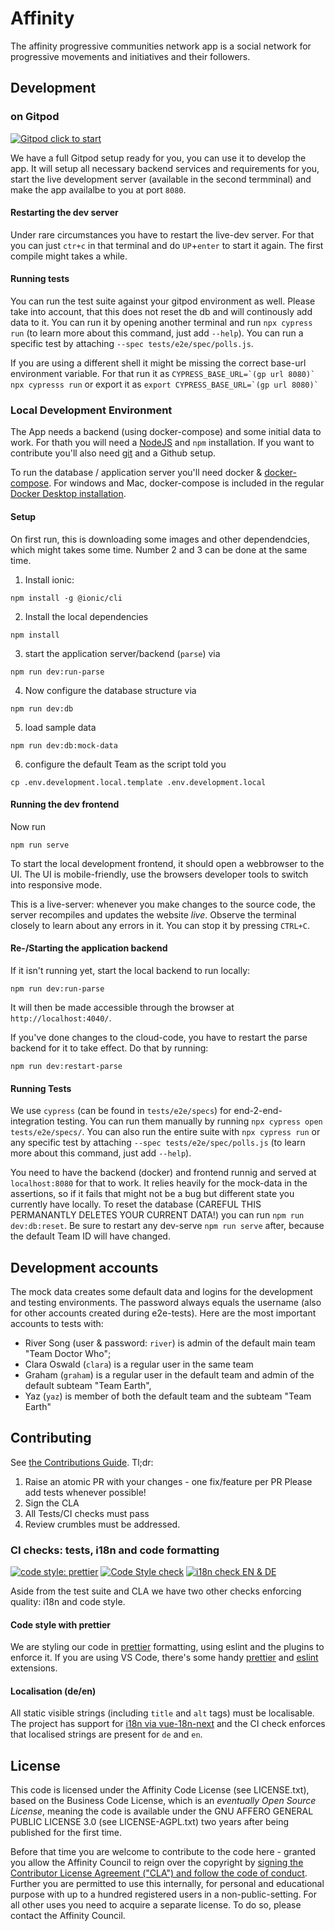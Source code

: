# Affinity

The affinity progressive communities network app is a social network for progressive movements and initiatives and their followers.

## Development

### on Gitpod
[![Gitpod click to start](https://img.shields.io/badge/Gitpod:-click%20to%20get%20started-lightblue?logo=gitpod)](https://gitpod.io/#https://github.com/TeamFranka/affinity)

We have a full Gitpod setup ready for you, you can use it to develop the app. It will setup all necessary backend services and requirements for you, start the live development server (available in the second termminal) and make the app availalbe to you at port `8080`.

#### Restarting the dev server

Under rare circumstances you have to restart the live-dev server. For that you can just `ctr+c` in that terminal and do `UP`+`enter` to start it again. The first compile might takes a while.

#### Running tests

You can run the test suite against your gitpod environment as well. Please take into account, that this does not reset the db and will continously add data to it. You can run it by opening another terminal and run `npx cypress run` (to learn more about this command, just add `--help`). You can run a specific test by attaching `--spec tests/e2e/spec/polls.js`.

If you are using a different shell it might be missing the correct base-url environment variable. For that run it as ```CYPRESS_BASE_URL=`(gp url 8080)` npx cypresss run``` or export it as ```export CYPRESS_BASE_URL=`(gp url 8080)` ```



### Local Development Environment

The App needs a backend (using docker-compose) and some initial data to work. For thath you will need a [NodeJS](https://nodejs.org/en/download/) and `npm` installation. If you want to contribute you'll also need [git](https://ionicframework.com/docs/intro/environment#git) and a Github setup.

To run the database / application server you'll need docker & [docker-compose](https://docs.docker.com/compose/install/). For windows and Mac, docker-compose is included in the regular [Docker Desktop installation](https://docs.docker.com/docker-for-windows/install/).

#### Setup

On first run, this is downloading some images and other dependendcies, which might takes some time. Number 2 and 3 can be done at the same time.

1. Install ionic:
```
npm install -g @ionic/cli
```
2. Install the local dependencies
```
npm install
```
3. start the application server/backend (`parse`) via
```
npm run dev:run-parse
```
4. Now configure the database structure via
```
npm run dev:db
```
5. load sample data
```
npm run dev:db:mock-data
```
6. configure the default Team as the script told you
```
cp .env.development.local.template .env.development.local
```


#### Running the dev frontend

Now run
```
npm run serve
```

To start the local development frontend, it should open a webbrowser to the UI. The UI is mobile-friendly, use the browsers developer tools to switch into responsive mode.

This is a live-server: whenever you make changes to the source code, the server recompiles and updates the website _live_. Observe the terminal closely to learn about any errors in it. You can stop it by pressing `CTRL+C`.

#### Re-/Starting the application backend

If it isn't running yet, start the local backend
to run locally:

```
npm run dev:run-parse

```

It will then be made accessible through the browser at `http://localhost:4040/`.

If you've done changes to the cloud-code, you have to restart the parse backend for it to take effect. Do that by running:

```
npm run dev:restart-parse
```

#### Running Tests

We use `cypress` (can be found in `tests/e2e/specs`) for end-2-end-integration testing. You can run them manually by running `npx cypress open tests/e2e/specs/`. You can also run the entire suite with `npx cypress run` or any  specific test by attaching `--spec tests/e2e/spec/polls.js` (to learn more about this command, just add `--help`).

You need to have the backend (docker) and frontend runnig and served at `localhost:8080` for that to work. It relies heavily for the mock-data in the assertions, so if it fails that might not be a bug but different state you currently have locally. To reset the database (CAREFUL THIS PERMANANTLY DELETES YOUR CURRENT DATA!) you can run `npm run dev:db:reset`. Be sure to restart any dev-serve `npm run serve` after, because the default Team ID will have changed.

## Development accounts

The mock data creates some default data and logins for the development and testing environments. The password always equals the username (also for other accounts created during e2e-tests). Here are the most important accounts to tests with:

 - River Song (user & password: `river`) is admin of the default main team "Team Doctor Who";
 - Clara Oswald (`clara`) is a regular user in the same team
 - Graham (`graham`) is a regular user in the default team and admin of the default subteam "Team Earth",
 - Yaz (`yaz`) is member of both the default team and the subteam "Team Earth"


## Contributing

See [the Contributions Guide](./.github/CONTRIBUTING.md). Tl;dr:

1. Raise an atomic PR with your changes - one fix/feature per PR
   Please add tests whenever possible!
2. Sign the CLA
3. All Tests/CI checks must pass
4. Review crumbles must be addressed.


### CI checks: tests, i18n and code formatting

[![code style: prettier](https://img.shields.io/badge/code_style-prettier-ff69b4.svg?style=flat-square)](https://github.com/prettier/prettier) [![Code Style check](https://github.com/TeamFranka/affinity/actions/workflows/check-style.yml/badge.svg)](https://github.com/TeamFranka/affinity/actions/workflows/check-style.yml) [![i18n check EN & DE](https://github.com/TeamFranka/affinity/actions/workflows/check-i18n.yml/badge.svg)](https://github.com/TeamFranka/affinity/actions/workflows/check-i18n.yml)

Aside from the test suite and CLA we have two other checks enforcing quality: i18n and code style.

#### Code style with prettier

We are styling our code in [prettier](https://prettier.io/) formatting, using eslint and the plugins to enforce it. If you are using VS Code, there's some handy [prettier](https://marketplace.visualstudio.com/items?itemName=esbenp.prettier-vscode) and [eslint](https://marketplace.visualstudio.com/items?itemName=dbaeumer.vscode-eslint) extensions.

#### Localisation (de/en)

All static visible strings (including `title` and `alt` tags) must be localisable. The project has support for [i18n via vue-18n-next](https://vue-i18n-next.intlify.dev/guide/advanced/component.html#slots-syntax-usage) and the CI check enforces that localised strings are present for `de` and `en`.


## License

This code is licensed under the Affinity Code License (see LICENSE.txt), based on the Business Code License, which is an _eventually Open Source License_, meaning the code is available under the GNU AFFERO GENERAL PUBLIC LICENSE 3.0 (see LICENSE-AGPL.txt) two years after being published for the first time.

Before that time you are welcome to contribute to the code here - granted you allow the Affinity Council to reign over the copyright by [signing the Contributor License Agreement ("CLA") and follow the code of conduct](./.github/CONTRIBUTING.md). Further you are permitted to use this internally, for personal and educational purpose with up to a hundred registered users in a non-public-setting. For all other uses you need to acquire a separate license. To do so, please contact the Affinity Council.
